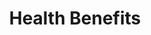 ---
layout: bos_content
permalink: /featured-analysis/health-benefits/
title: Health Benefits
components:
- breadcrumbs:
  - title: Home
    url: "/"
    local: true
  - title: Featured Analysis
    url: "/featured-analysis/"
  - current: Health Benefits
  - published: 4/13/17
- intro:
  - title: Health benefits
    short_desc: >
      The City continues to benefit from health care cost reforms 
      achieved by the Walsh Administration in the 2015 - 2020 Public 
      Employee Committee (PEC) Agreement, which is projected to save 
      an additional $45 million over five years. 
    description: >
      Based on savings included in this agreement, Boston will realize $10 
      million in avoided health care costs in FY18, $2.6 million of 
      which are related to FY18 specific changes. <blockquote>Despite this 
      success, health care costs have continued to increase, since FY16, 
      at a rate higher than the overall budget, consistent with trends 
      in the broader Massachusetts market.</blockquote>
      <a href="/operating-budget/cabinets/administration-and-finance/health-insurance/">View the Health Insurance department budget</a>
    sidebar_menu: true
- text_block:
  - title: FY18 Budget
    body: >
      The FY18 budget includes $395 million for all health benefit related 
      costs for the City’s employees and retirees, comprising 12.6% of 
      total City expenditures – compared to 8% in 2001.
      <ul>
      <li>$42.25 million of these costs for future OPEB liabilities are 
      discussed in more detail in the following section.</li>
      <li>$353 million for current health, dental and life premiums 
      and employer Medicare payroll taxes are addressed below.</li>
      </ul>
- text_col_3:
  - col: >
      <h5>Growing costs</h5>
      <p>As shown in Figure 7, annual costs for health, dental and life 
      insurance and Medicare taxes grew from $132 million in FY01 to $353 
      million in FY18, an increase of $221 million or 168%. Over the same 
      period, all other City costs increased 80%. Figure 7 shows three 
      distinct periods of annual cost increases. Steep increases averaged 
      15% per year from FY01 – FY08. Between FY09 – FY15 these cost increases 
      dropped to an average increase of 1% per year due to multiple factors.</p>
  - col: >
      <h5>These factors include:</h5>
      <ul>
      <li>state health reform legislation;</li>
      <li>cooperative efforts by the City and its unions to reduce 
      both the City’s share of costs and total costs; and</li>
      <li>lower nationwide health care cost trends.</li>
      </ul>
      <p>Beginning in FY16, higher health care claims costs led to higher 
      premium increases, which were mitigated by PEC agreement savings, 
      resulting in an average cost increase of 6.4%.</p>
  - col:
    - img: /img/fy18_recommended/featured_analysis/pages/health-care-costs.png
- text_block:
  - title: Medicare
    body: >
      Municipal health care reform legislation, passed by the State legislature in 2011 provided municipalities more freedom in health plan design, and also mandated that all Medicare-eligible municipal retirees enroll in Medicare Part B and a City sponsored Medicare supplement plan. <blockquote>As a direct result of mandated Medicare enrollment, approximately 5,500 additional City retirees and their spouses have enrolled in Medicare supplement plans.</blockquote>
- text_col_2:
  - col: >
      <h5>City savings</h5>
      <p>Benefits for these plans are comparable to non-Medicare plans but costs are lower due to Medicare reimbursements. Over 70% of retirees and spouses are now enrolled in Medicare plans, compared to just 37% prior to the legislation. City savings from this mandate, beginning in FY13, have totaled approximately $20 million annually – a major contributor to the total cost decrease in FY13. City retirees and their beneficiaries are eligible for Medicare through payment of Medicare payroll taxes during their working career.</p>
      <a class="button" href="/featured-analysis/city-services/">Learn more</a> 
  - col: >
      <h5>Medicare taxes</h5>
      <p>Medicare taxes are paid for all City employees who were hired after March 1986.
      City Medicare taxes, totaling $19.3 million in the FY18 budget, have increased an 
      average 12% annually since FY01. This growth is due to increases in total payroll
      and also the increasing percentage of total employees who were hired after March 
      1986 and are impacted by the tax.  Also, more Medicare eligible employees are 
      now beginning to retire, which will continue to increase the percentage of all 
      retirees who will be enrolling into Medicare plans.</p>
- table:
  - title: Health Care Costs ($ Mil) Health, Life, Dental, Medicare Tax
    columns:
    - "Fiscal Year": FY08
      "Total Cost": 270.6
      "$ Change": 20.9
      "% Change":
        value: 8
        filter: percent
    - "Fiscal Year": FY09
      "Total Cost": 278.8
      "$ Change": 8.1
      "% Change":
        value: 3
        filter: percent
    - "Fiscal Year": FY10
      "Total Cost": 296.1
      "$ Change": 17.3
      "% Change":
        value: 6
        filter: percent
    - "Fiscal Year": FY11
      "Total Cost": 308.0
      "$ Change": 11.9
      "% Change":
        value: 4
        filter: percent
    - "Fiscal Year": FY12
      "Total Cost": 318.9
      "$ Change": 10.9
      "% Change":
        value: 4
        filter: percent
    - "Fiscal Year": FY13
      "Total Cost": 293.3
      "$ Change": -25.5
      "% Change":
        value: -8
        filter: percent
    - "Fiscal Year": FY14
      "Total Cost": 304.4
      "$ Change": 11.1
      "% Change":
        value: 4
        filter: percent
    - "Fiscal Year": FY15
      "Total Cost": 296.5
      "$ Change": -7.9
      "% Change":
        value: -3
        filter: percent
    - "Fiscal Year": FY016
      "Total Cost": 312.2
      "$ Change": 15.7
      "% Change":
        value: 5
        filter: percent
    - "Fiscal Year": FY17*
      "Total Cost": 336.3
      "$ Change": 24.0
      "% Change":
        value: 8
        filter: percent
    - "Fiscal Year": FY18*
      "Total Cost": 353.1
      "$ Change": 16.8
      "% Change":
        value: 5
        filter: percent
- text_block: 
    body: >
      budget estimates
- table:
  - title: Healthplan Subscribers Feb 2017
    columns:
    - "Health Plan": Indemnity
      "Active": 833
      "Retiree": 970
      "Total": 1,803
    - "Health Plan": HMO
      "Active": 14,244
      "Retiree": 2,541
      "Total": 16,785
    - "Health Plan": Medicare
      "Active": 1
      "Retiree": 11,270
      "Total": 11,271
    - "Health Plan": Total
      "total": true
      "Active": 15,078
      "Retiree": 14,781
      "Total": 29,859
- text_block:
  - title: City - Union Partnership
- text_col_3:
  - col: >
      <h5>Bargaining discussions</h5>
      <p>Assisted by 2011 Municipal Health Care Reform, the City adopted MGL Chapter 32B S.19 and began working closely with its thirty six unions, as represented through the Public Employee Committee (PEC), in making health care changes. Through the City and PEC’s two coalition bargaining agreements signed in 2011 and 2015, City employees and retirees are now paying a higher share of total health care costs through increased premium share and higher co-pays for office visits and pharmaceutical costs.</p>
  - col: >
      <h5>Reduced City share</h5>
      <p>The City’s share of total costs for its most popular non-Medicare health plan reduced from approximately 82% in FY11 to 77% in FY18. This is still higher than the estimated 69% employer share for a state employee enrolled in the Group Insurance Commission (GIC). <blockquote>Today, the City’s total annual health care costs are estimated to be over $26 million lower than they would have been if not for these changes.</blockquote></p>
  - col: 
    - img: /img/featured_analysis/pages/health-care-costs-sharing.png
- text_block:
  - title: Containing total costs
    body: >
      In FY15, the City and the PEC entered into their second agreement, which is projected to reduce projected costs by approximately $45 million over five years. This most recent agreement is unique because it includes not only a continued increase in member cost share, but also multiple other approaches to containing total costs for both the City and members, including:
- text_col_2:
  - col: >
      <ul>
      <li>Competitive bidding and refinement of the City’s health plan options. After the elimination of a costly indemnity plan in FY12 saving several million dollars annually, non-Medicare health plan options were further reduced in FY16 to three plans: one PPO (Indemnity) with an open provider network and two HMO managed plans with a local provider network. Savings of over $1 million dollars per year in administrative fees were realized from this change which is shared by both employees and the City. <blockquote>Also, effective July 1, 2017 the City’s most expensive Medicare Plan, Master Medical, will be closed to new enrollment and ultimately replaced with an alternative BCBS Medicare product.</blockquote></li>
      </ul>
  - col: >
      <ul>
      <li>The FY15 PEC agreement continued to prioritize funding of health care costs through self-insurance wherever possible. In FY13 the City began self-insuring most of its health plans, reducing total costs by over $10 million per year.</li>
      <li>In FY16, the City and the PEC began analyzing options for more cost effective management of the City’s prescription benefits which now total roughly $100 million per year for all plans. As a result, a new Medicare product will be offered that includes a lower cost Medicare prescription drug plan, which is projected to save the City $2.7 million per year when implemented. The City and PEC will also continue to analyze options for carving out prescription drug management through a separate contract, as well as rebidding of the City’s six Medicare plans.</li>
      </ul>
- text_block:
  - title: Health Claims Trends
    body: >
      <p>Nationally, lower health claims costs contributed to lower premium increases from FY11 – FY14, which were followed by higher premium increases in FY16 and FY17 largely due to pharmaceutical costs. The City is limited in its ability to influence the multiple causes behind health care cost swings, which can include:</p>
      <ul>
      <li>increasing medical provider charges;</li>
      <li>an aging population;</li>
      <li>overuse of certain services; and</li>
      <li>high utilization of more expensive hospitals.;</li>
      </ul>
- grid:
  - grid_title: More budget analysis
  - title: Handy dandy title
    body: >
      Tempting copy that would make someone click this featured analysis card.
    img: https://www.boston.gov/sites/default/files/styles/grid_card_image/public/allston2.jpg?itok=jMsIfnJ6
    link: /#/
  - title: This one's witty, too
    body: >
      Tempting copy that would make someone click this featured analysis card.
    img: https://www.boston.gov/sites/default/files/styles/grid_card_image/public/backbay5.jpg?itok=sA4Mz_05
    link: /#/
  - title: Rumple Stiltskin
    body: >
      Tempting copy that would make someone click this featured analysis card.
    img: https://www.boston.gov/sites/default/files/styles/grid_card_image/public/bayvillage3.jpg?itok=iDf79UIP
    link: /#/
---